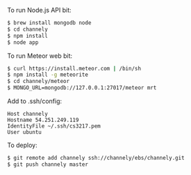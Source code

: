 To run Node.js API bit:
```bash
$ brew install mongodb node
$ cd channely
$ npm install
$ node app
```

To run Meteor web bit:
```bash
$ curl https://install.meteor.com | /bin/sh
$ npm install -g meteorite
$ cd channely/meteor
$ MONGO_URL=mongodb://127.0.0.1:27017/meteor mrt
```

Add to .ssh/config:
```
Host channely
Hostname 54.251.249.119
IdentityFile ~/.ssh/cs3217.pem
User ubuntu
```

To deploy:
```bash
$ git remote add channely ssh://channely/ebs/channely.git
$ git push channely master
```